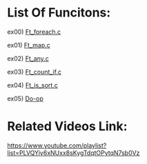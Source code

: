 # List Of Funcitons: 

ex00) [Ft_foreach.c](./ex00/ft_foreach.c)

ex01) [Ft_map.c](./ex01/ft_map.c)

ex02) [Ft_any.c](./ex02/ft_any.c)

ex03) [Ft_count_if.c](./ex03/ft_count_if.c)

ex04) [Ft_is_sort.c](./ex04/ft_is_sort.c)

ex05) [Do-op](./ex05)

# Related Videos Link:

https://www.youtube.com/playlist?list=PLVQYiy6xNUxx8sKygTdqtOPytqN7sb0Vz
